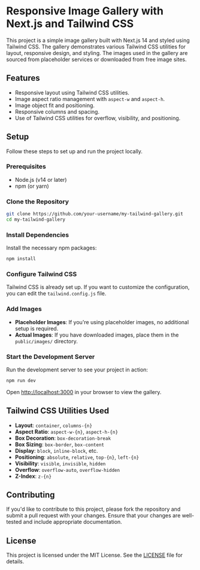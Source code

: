 # Responsive Image Gallery with Next.js and Tailwind CSS

This project is a simple image gallery built with Next.js 14 and styled using Tailwind CSS. The gallery demonstrates various Tailwind CSS utilities for layout, responsive design, and styling. The images used in the gallery are sourced from placeholder services or downloaded from free image sites.

## Features

- Responsive layout using Tailwind CSS utilities.
- Image aspect ratio management with `aspect-w` and `aspect-h`.
- Image object fit and positioning.
- Responsive columns and spacing.
- Use of Tailwind CSS utilities for overflow, visibility, and positioning.

## Setup

Follow these steps to set up and run the project locally.

### Prerequisites

- Node.js (v14 or later)
- npm (or yarn)

### Clone the Repository

```bash
git clone https://github.com/your-username/my-tailwind-gallery.git
cd my-tailwind-gallery
```

### Install Dependencies

Install the necessary npm packages:

```bash
npm install
```

### Configure Tailwind CSS

Tailwind CSS is already set up. If you want to customize the configuration, you can edit the `tailwind.config.js` file.

### Add Images

- **Placeholder Images**: If you're using placeholder images, no additional setup is required.
- **Actual Images**: If you have downloaded images, place them in the `public/images/` directory.

### Start the Development Server

Run the development server to see your project in action:

```bash
npm run dev
```

Open [http://localhost:3000](http://localhost:3000) in your browser to view the gallery.

## Tailwind CSS Utilities Used

- **Layout**: `container`, `columns-{n}`
- **Aspect Ratio**: `aspect-w-{n}`, `aspect-h-{n}`
- **Box Decoration**: `box-decoration-break`
- **Box Sizing**: `box-border`, `box-content`
- **Display**: `block`, `inline-block`, etc.
- **Positioning**: `absolute`, `relative`, `top-{n}`, `left-{n}`
- **Visibility**: `visible`, `invisible`, `hidden`
- **Overflow**: `overflow-auto`, `overflow-hidden`
- **Z-Index**: `z-{n}`

## Contributing

If you'd like to contribute to this project, please fork the repository and submit a pull request with your changes. Ensure that your changes are well-tested and include appropriate documentation.

## License

This project is licensed under the MIT License. See the [LICENSE](LICENSE) file for details.

